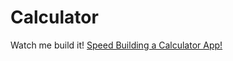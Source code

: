 ﻿# Calculator
Watch me build it! [Speed Building a Calculator App!](https://www.youtube.com/watch?v=q1l091aGJFU)

